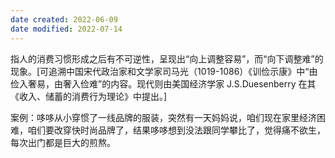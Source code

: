 ```yaml
---
date created: 2022-06-09
date modified: 2022-07-14
---
```


指人的消费习惯形成之后有不可逆性，呈现出“向上调整容易”，而“向下调整难”的现象。[可追溯中国宋代政治家和文学家司马光（1019-1086）《训俭示康》中“由俭入奢易，由奢入俭难”的内容。现代则由美国经济学家 J.S.Duesenberry 在其《收入、储蓄的消费行为理论》中提出。]

案例：哆哆从小穿惯了一线品牌的服装，突然有一天妈妈说，咱们现在家里经济困难，咱们要改穿快时尚品牌了，结果哆哆想到没法跟同学攀比了，觉得痛不欲生，每次出门都是巨大的煎熬。
